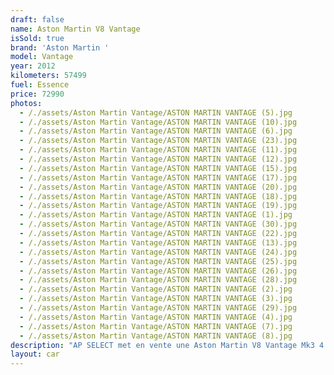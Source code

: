```yaml
---
draft: false
name: Aston Martin V8 Vantage
isSold: true
brand: 'Aston Martin '
model: Vantage
year: 2012
kilometers: 57499
fuel: Essence
price: 72990
photos:
  - /./assets/Aston Martin Vantage/ASTON MARTIN VANTAGE (5).jpg
  - /./assets/Aston Martin Vantage/ASTON MARTIN VANTAGE (10).jpg
  - /./assets/Aston Martin Vantage/ASTON MARTIN VANTAGE (6).jpg
  - /./assets/Aston Martin Vantage/ASTON MARTIN VANTAGE (23).jpg
  - /./assets/Aston Martin Vantage/ASTON MARTIN VANTAGE (11).jpg
  - /./assets/Aston Martin Vantage/ASTON MARTIN VANTAGE (12).jpg
  - /./assets/Aston Martin Vantage/ASTON MARTIN VANTAGE (15).jpg
  - /./assets/Aston Martin Vantage/ASTON MARTIN VANTAGE (17).jpg
  - /./assets/Aston Martin Vantage/ASTON MARTIN VANTAGE (20).jpg
  - /./assets/Aston Martin Vantage/ASTON MARTIN VANTAGE (18).jpg
  - /./assets/Aston Martin Vantage/ASTON MARTIN VANTAGE (19).jpg
  - /./assets/Aston Martin Vantage/ASTON MARTIN VANTAGE (1).jpg
  - /./assets/Aston Martin Vantage/ASTON MARTIN VANTAGE (30).jpg
  - /./assets/Aston Martin Vantage/ASTON MARTIN VANTAGE (22).jpg
  - /./assets/Aston Martin Vantage/ASTON MARTIN VANTAGE (13).jpg
  - /./assets/Aston Martin Vantage/ASTON MARTIN VANTAGE (24).jpg
  - /./assets/Aston Martin Vantage/ASTON MARTIN VANTAGE (25).jpg
  - /./assets/Aston Martin Vantage/ASTON MARTIN VANTAGE (26).jpg
  - /./assets/Aston Martin Vantage/ASTON MARTIN VANTAGE (28).jpg
  - /./assets/Aston Martin Vantage/ASTON MARTIN VANTAGE (2).jpg
  - /./assets/Aston Martin Vantage/ASTON MARTIN VANTAGE (3).jpg
  - /./assets/Aston Martin Vantage/ASTON MARTIN VANTAGE (29).jpg
  - /./assets/Aston Martin Vantage/ASTON MARTIN VANTAGE (4).jpg
  - /./assets/Aston Martin Vantage/ASTON MARTIN VANTAGE (7).jpg
  - /./assets/Aston Martin Vantage/ASTON MARTIN VANTAGE (8).jpg
description: "AP SELECT met en vente une Aston Martin V8 Vantage Mk3 4.7 V8 420cv boîte 7-Speed Sportshift II.\nModèle du 08/2012 avec 57500km.\n\nCouleur Meteorite Silver, intérieur Cuir Obsidian Black.\n\nCarte grise française \U0001F1EB\U0001F1F7\n\nLe véhicule est en parfait état avec historique complet Aston Martin.\n\nDernier service réalisé 03/2024 chez Aston Martin Lyon à 56500km avec vidange moteur, boîte de vitesse et pont.\n\nPneus et freins en parfait état.\n\nVéhicule vendu avec une garantie 6 mois.\n\nÉquipements et options :\n- Boîte de vitesse 7-Speed Sportshift II\n- Jantes 19 pouces V Spoke graphite\n- Châssis sport\n- Suspension sport\n- Système audio premium Aston Martin 700W\n-Étriers de frein gris\n- Radars de stationnement avant/arrière\n- Climatisation\n- Alarme antivol\n- Sièges Sport électriques à mémoire\n- Sièges chauffants\n- Habillage intérieur Piano Black\n- Retroviseurs rabattables electriquement et anti-éblouissement\n- Regulateur de vitesse\n- Navigation multimédia\n- Bluetooth\n- Régulateur de vitesse\n- Kit éclairage\n- Ciel de pavillon Alcantara\n\nDisponible et visible sur RDV pour acheteur sérieux.\n\nRéalisation des démarches d'immatriculation.\n\nAP SELECT vous propose des solutions de courtage et de conciergerie sur mesure pour profiter librement de votre passion et de votre patrimoine.\n\nPrenez le volant, AP SELECT s'occupe du reste."
layout: car
---
```



